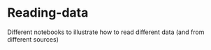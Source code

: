 # Reading-data
Different notebooks to illustrate how to read different data (and from different sources)
